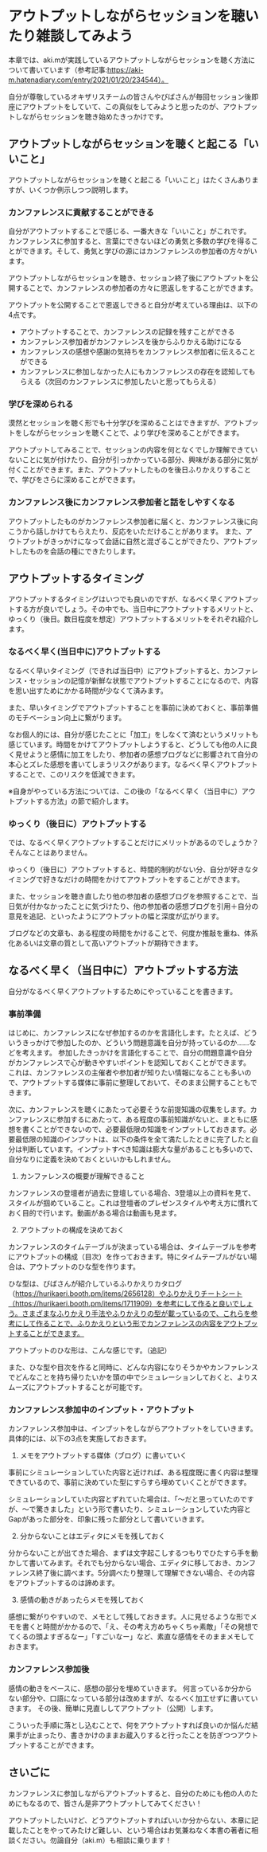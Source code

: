 # アウトプットしながらセッションを聴いたり雑談してみよう

本章では、aki.mが実践しているアウトプットしながらセッションを聴く方法について書いています（参考記事:https://aki-m.hatenadiary.com/entry/2021/01/20/234544）。

自分が尊敬しているオキザリスチームの皆さんやびばさんが毎回セッション後即座にアウトプットをしていて、この真似をしてみようと思ったのが、アウトプットしながらセッションを聴き始めたきっかけです。

## アウトプットしながらセッションを聴くと起こる「いいこと」

アウトプットしながらセッションを聴くと起こる「いいこと」はたくさんありますが、いくつか例示しつつ説明します。

### カンファレンスに貢献することができる

自分がアウトプットすることで感じる、一番大きな「いいこと」がこれです。
カンファレンスに参加すると、言葉にできないほどの勇気と多数の学びを得ることができます。そして、勇気と学びの源にはカンファレンスの参加者の方々がいます。

アウトプットしながらセッションを聴き、セッション終了後にアウトプットを公開することで、カンファレンスの参加者の方々に恩返しをすることができます。

アウトプットを公開することで恩返しできると自分が考えている理由は、以下の4点です。

- アウトプットすることで、カンファレンスの記録を残すことができる
- カンファレンス参加者がカンファレンスを後からふりかえる助けになる
- カンファレンスの感想や感謝の気持ちをカンファレンス参加者に伝えることができる
- カンファレンスに参加しなかった人にもカンファレンスの存在を認知してもらえる（次回のカンファレンスに参加したいと思ってもらえる）

### 学びを深められる

漠然とセッションを聴く形でも十分学びを深めることはできますが、アウトプットをしながらセッションを聴くことで、より学びを深めることができます。

アウトプットしてみることで、セッションの内容を何となくでしか理解できていないことに気が付けたり、自分が引っかかっている部分、興味がある部分に気が付くことができます。また、アウトプットしたものを後日ふりかえりすることで、学びをさらに深めることができます。

### カンファレンス後にカンファレンス参加者と話をしやすくなる

アウトプットしたものがカンファレンス参加者に届くと、カンファレンス後に向こうから話しかけてもらえたり、反応をいただけることがあります。
また、アウトプットがきっかけになって会話に自然と混ざることができたり、アウトプットしたものを会話の種にできたりします。

## アウトプットするタイミング

アウトプットするタイミングはいつでも良いのですが、なるべく早くアウトプットする方が良いでしょう。その中でも、当日中にアウトプットするメリットと、ゆっくり（後日。数日程度を想定）アウトプットするメリットをそれぞれ紹介します。

### なるべく早く(当日中に)アウトプットする

なるべく早いタイミング（できれば当日中）にアウトプットすると、カンファレンス・セッションの記憶が新鮮な状態でアウトプットすることになるので、内容を思い出すためにかかる時間が少なくて済みます。

また、早いタイミングでアウトプットすることを事前に決めておくと、事前準備のモチベーション向上に繋がります。

なお個人的には、自分が感じたことに「加工」をしなくて済むというメリットも感じています。時間をかけてアウトプットしようすると、どうしても他の人に良く見せようと感情に加工をしたり、参加者の感想ブログなどに影響されて自分の本心とズレた感想を書いてしまうリスクがあります。なるべく早くアウトプットすることで、このリスクを低減できます。

※自身がやっている方法については、この後の「なるべく早く（当日中に）アウトプットする方法」の節で紹介します。

### ゆっくり（後日に）アウトプットする
では、なるべく早くアウトプットすることだけにメリットがあるのでしょうか？そんなことはありません。

ゆっくり（後日に）アウトプットすると、時間的制約がない分、自分が好きなタイミングで好きなだけの時間をかけてアウトプットをすることができます。

また、セッションを聴き直したり他の参加者の感想ブログを参照することで、当日気が付かなかったことに気づけたり、他の参加者の感想ブログを引用＋自分の意見を追記、といったようにアウトプットの幅と深度が広がります。

ブログなどの文章も、ある程度の時間をかけることで、何度か推敲を重ね、体系化あるいは文章の質として高いアウトプットが期待できます。

## なるべく早く（当日中に）アウトプットする方法

自分がなるべく早くアウトプットするためにやっていることを書きます。

### 事前準備

はじめに、カンファレンスになぜ参加するのかを言語化します。たとえば、どういうきっかけで参加したのか、どういう問題意識を自分が持っているのか……などを考えます。
参加したきっかけを言語化することで、自分の問題意識や自分がカンファレンスで心が動きやすいポイントを認知しておくことができます。
これは、カンファレンスの主催者や参加者が知りたい情報になることも多いので、アウトプットする媒体に事前に整理しておいて、そのまま公開することもできます。

次に、カンファレンスを聴くにあたって必要そうな前提知識の収集をします。カンファレンスに参加するにあたって、ある程度の事前知識がないと、まともに感想を書くことができないので、必要最低限の知識をインプットしておきます。必要最低限の知識のインプットは、以下の条件を全て満たしたときに完了したと自分は判断しています。インプットすべき知識は膨大な量があることも多いので、自分なりに定義を決めておくといいかもしれません。

1. カンファレンスの概要が理解できること

カンファレンスの登壇者が過去に登壇している場合、3登壇以上の資料を見て、スタイルが掴めていること。これは登壇者のプレゼンスタイルや考え方に慣れておく目的で行います。動画がある場合は動画も見ます。

2. アウトプットの構成を決めておく

カンファレンスのタイムテーブルが決まっている場合は、タイムテーブルを参考にアウトプットの構成（目次）を作っておきます。特にタイムテーブルがない場合は、アウトプットのひな型を作ります。

ひな型は、びばさんが紹介しているふりかえりカタログ（https://hurikaeri.booth.pm/items/2656128）やふりかえりチートシート（https://hurikaeri.booth.pm/items/1711909）を参考にして作ると良いでしょう。さまざまなふりかえり手法やふりかえりの型が載っているので、これらを参考にして作ることで、ふりかえりという形でカンファレンスの内容をアウトプットすることができます。

アウトプットのひな形は、こんな感じです。（追記）

また、ひな型や目次を作ると同時に、どんな内容になりそうかやカンファレンスでどんなことを持ち帰りたいかを頭の中でシミュレーションしておくと、よりスムーズにアウトプットすることが可能です。

### カンファレンス参加中のインプット・アウトプット

カンファレンス参加中は、インプットをしながらアウトプットをしていきます。具体的には、以下の3点を実施しておきます。

1. メモをアウトプットする媒体（ブログ）に書いていく

事前にシミュレーションしていた内容と近ければ、ある程度既に書く内容は整理できているので、事前に決めていた型にすらすら埋めていくことができます。

シミュレーションしていた内容とずれていた場合は、「～だと思っていたのですが、～で驚きました」という形で書いたり、シミュレーションしていた内容とGapがあった部分を、印象に残った部分として書いていきます。

2. 分からないことはエディタにメモを残しておく

分からないことが出てきた場合、まずは文字起こしするつもりでひたすら手を動かして書いてみます。それでも分からない場合、エディタに移しておき、カンファレンス終了後に調べます。5分調べたり整理して理解できない場合、その内容をアウトプットするのは諦めます。

3. 感情の動きがあったらメモを残しておく

感想に繋がりやすいので、メモとして残しておきます。人に見せるような形でメモを書くと時間がかかるので、「え、その考え方めちゃくちゃ素敵」「その発想でてくるの頭よすぎるなー」「すごいなー」など、素直な感情をそのままメモしておきます。

### カンファレンス参加後

感情の動きをベースに、感想の部分を埋めていきます。
何言っているか分からない部分や、口語になっている部分は改めますが、なるべく加工せずに書いていきます。
その後、簡単に見直ししてアウトプット（公開）します。

こういった手順に落とし込むことで、何をアウトプットすれば良いのか悩んだ結果手が止まったり、書きかけのままお蔵入りすると行ったことを防ぎつつアウトプットすることができます。

## さいごに

カンファレンスに参加しながらアウトプットすると、自分のためにも他の人のためにもなるので、皆さん是非アウトプットしてみてください！

アウトプットしたいけど、どうアウトプットすればいいか分からない、本章に記載したことをやってみたけど難しい、という場合はお気兼ねなく本書の著者に相談ください。勿論自分（aki.m）も相談に乗ります！